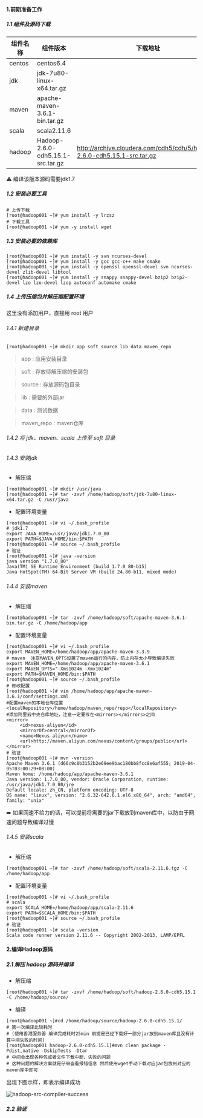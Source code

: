 #### 1.前期准备工作   

##### 1.1 组件及源码下载

| 组件名称 | 组件版本                          | 下载地址                                                     |
| -------- | --------------------------------- | ------------------------------------------------------------ |
| centos   | centos6.4                         |                                                              |
| jdk      | jdk-7u80-linux-x64.tar.gz         |                                                              |
| maven    | apache-maven-3.6.1-bin.tar.gz     |                                                              |
| scala    | scala2.11.6                       |                                                              |
| hadoop   | Hadoop-2.6.0-cdh5.15.1-src.tar.gz | http://archive.cloudera.com/cdh5/cdh/5/hadoop-2.6.0-cdh5.15.1-src.tar.gz |

⚠️ 编译该版本源码需要jdk1.7 

##### 1.2 安装必要工具

```shell
# 上传下载
[root@hadoop001 ~]# yum install -y lrzsz
# 下载工具
[root@hadoop001 ~]# yum -y install wget
```

##### 1.3 安装必要的依赖库  

```shell
[root@hadoop001 ~]# yum install -y svn ncurses-devel
[root@hadoop001 ~]# yum install -y gcc gcc-c++ make cmake
[root@hadoop001 ~]# yum install -y openssl openssl-devel svn ncurses-devel zlib-devel libtool
[root@hadoop001 ~]# yum install -y snappy snappy-devel bzip2 bzip2-devel lzo lzo-devel lzop autoconf automake cmake 
```

##### 1.4 上传压缩包并解压缩配置环境

这里没有添加用户，直接用 root 用户

###### 1.4.1 新建目录 

```shell
[root@hadoop001 ~]# mkdir app soft source lib data maven_repo 
```

>  app : 应用安装目录

> soft : 存放待解压缩的安装包

> source : 存放源码包目录

> lib : 需要的外部jar

> data : 测试数据

> maven_repo : maven仓库

###### 1.4.2 将 jdk、maven、scala 上传至 soft 目录 

###### 1.4.3 安装jdk

* 解压缩

```shell
[root@hadoop001 ~]# mkdir /usr/java
[root@hadoop001 ~]# tar -zxvf /home/hadoop/soft/jdk-7u80-linux-x64.tar.gz -C /usr/java
```

* 配置环境变量

```shell
[root@hadoop001 ~]# vi ~/.bash_profile
# jdk1.7
export JAVA_HOME=/usr/java/jdk1.7.0_80
export PATH=$JAVA_HOME/bin:$PATH
[root@hadoop001 ~]# source ~/.bash_profile
# 验证
[root@hadoop001 ~]# java -version 
java version "1.7.0_80"
Java(TM) SE Runtime Environment (build 1.7.0_80-b15)
Java HotSpot(TM) 64-Bit Server VM (build 24.80-b11, mixed mode)
```

###### 1.4.4 安装maven

* 解压缩

```shell
[root@hadoop001 ~]# tar -zxvf /home/hadoop/soft/apache-maven-3.6.1-bin.tar.gz -C /home/hadoop/app
```

* 配置环境变量

```shell
[root@hadoop001 ~]# vi ~/.bash_profile
export MAVEN_HOME=/home/hadoop/app/apache-maven-3.3.9
# maven  注意MAVEN_OPTS设置了maven运行的内存，防止内存太小导致编译失败
export MAVEN_HOME=/home/hadoop/app/apache-maven-3.6.1
export MAVEN_OPTS="-Xms1024m -Xmx1024m"
export PATH=$MAVEN_HOME/bin:$PATH
[root@hadoop001 ~]# source ~/.bash_profile
# 修改配置
[root@hadoop001 ~]# vim /home/hadoop/app/apache-maven-3.6.1/conf/settings.xml
#配置maven的本地仓库位置
<localRepository>/home/hadoop/maven_repo/repo</localRepository>
#添加阿里云中央仓库地址，注意一定要写在<mirrors></mirrors>之间
<mirror>
     <id>nexus-aliyun</id>
     <mirrorOf>central</mirrorOf>
     <name>Nexus aliyun</name>
     <url>http://maven.aliyun.com/nexus/content/groups/public</url>
</mirror>
# 验证 
[root@hadoop001 ~]# mvn -version
Apache Maven 3.6.1 (d66c9c0b3152b2e69ee9bac180bb8fcc8e6af555; 2019-04-05T03:00:29+08:00)
Maven home: /home/hadoop/app/apache-maven-3.6.1
Java version: 1.7.0_80, vendor: Oracle Corporation, runtime: /usr/java/jdk1.7.0_80/jre
Default locale: zh_CN, platform encoding: UTF-8
OS name: "linux", version: "2.6.32-642.6.1.el6.x86_64", arch: "amd64", family: "unix"
```

➡️ 如果网速不给力的话，可以提前将需要的jar下载放到maven库中，以防由于网速问题导致编译过慢

###### 1.4.5 安装scala 

* 解压缩

```shell
[root@hadoop001 ~]# tar -zxvf /home/hadoop/soft/scala-2.11.6.tgz -C /home/hadoop/app
```

* 配置环境变量

```shell
[root@hadoop001 ~]# vi ~/.bash_profile
# scala 
export SCALA_HOME=/home/hadoop/app/scala-2.11.6
export PATH=$SCALA_HOME/bin:$PATH
[root@hadoop001 ~]# source ~/.bash_profile
# 验证
[root@hadoop001 ~]# scala -version
Scala code runner version 2.11.6 -- Copyright 2002-2013, LAMP/EPFL
```

#### 2.编译Hadoop源码

##### 2.1 解压 hadoop 源码并编译

* 解压缩

```shell
[root@hadoop001 ~]# tar -zxvf /home/hadoop/soft/hadoop-2.6.0-cdh5.15.1 -C /home/hadoop/source/
```

* 编译

```shell
[root@hadoop001 ~]#cd /home/hadoop/source/hadoop-2.6.0-cdh5.15.1/
# 第一次编译比较耗时
# (使用香港服务器 编译完成耗时25min 前提是已经下载好一部分jar放到maven库且没有计算中间失败的时间)
[root@hadoop001 hadoop-2.6.0-cdh5.15.1]#mvn clean package -Pdist,native -DskipTests -Dtar
# 中间会出现各种包或者文件下载中断、失败的问题
# 这种问题的解决方案就是仔细查看报错信息 然后使用wget手动下载对应jar包放到对应的maven库中即可
```

出现下图示样，即表示编译成功

![hadoop-src-compiler-success](/Users/cll/image/hadoop-src-compiler-success.png)

##### 2.2 验证 

